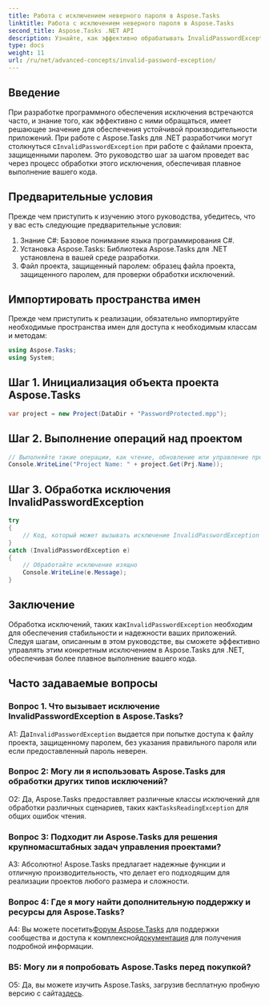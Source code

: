 ```yaml
---
title: Работа с исключением неверного пароля в Aspose.Tasks
linktitle: Работа с исключением неверного пароля в Aspose.Tasks
second_title: Aspose.Tasks .NET API
description: Узнайте, как эффективно обрабатывать InvalidPasswordException в Aspose.Tasks для .NET. Обеспечьте плавное выполнение вашего кода с помощью этого пошагового руководства.
type: docs
weight: 11
url: /ru/net/advanced-concepts/invalid-password-exception/
---
```

## Введение

 При разработке программного обеспечения исключения встречаются часто, и знание того, как эффективно с ними обращаться, имеет решающее значение для обеспечения устойчивой производительности приложений. При работе с Aspose.Tasks для .NET разработчики могут столкнуться с`InvalidPasswordException` при работе с файлами проекта, защищенными паролем. Это руководство шаг за шагом проведет вас через процесс обработки этого исключения, обеспечивая плавное выполнение вашего кода.

## Предварительные условия

Прежде чем приступить к изучению этого руководства, убедитесь, что у вас есть следующие предварительные условия:

1. Знание C#: Базовое понимание языка программирования C#.
2. Установка Aspose.Tasks: Библиотека Aspose.Tasks для .NET установлена в вашей среде разработки.
3. Файл проекта, защищенный паролем: образец файла проекта, защищенного паролем, для проверки обработки исключений.

## Импортировать пространства имен

Прежде чем приступить к реализации, обязательно импортируйте необходимые пространства имен для доступа к необходимым классам и методам:

```csharp
using Aspose.Tasks;
using System;

```

## Шаг 1. Инициализация объекта проекта Aspose.Tasks

```csharp
var project = new Project(DataDir + "PasswordProtected.mpp");
```

## Шаг 2. Выполнение операций над проектом

```csharp
// Выполняйте такие операции, как чтение, обновление или управление проектом.
Console.WriteLine("Project Name: " + project.Get(Prj.Name));
```

## Шаг 3. Обработка исключения InvalidPasswordException

```csharp
try
{
    // Код, который может вызывать исключение InvalidPasswordException
}
catch (InvalidPasswordException e)
{
    // Обработайте исключение изящно
    Console.WriteLine(e.Message);
}
```

## Заключение

 Обработка исключений, таких как`InvalidPasswordException` необходим для обеспечения стабильности и надежности ваших приложений. Следуя шагам, описанным в этом руководстве, вы сможете эффективно управлять этим конкретным исключением в Aspose.Tasks для .NET, обеспечивая более плавное выполнение вашего кода.

## Часто задаваемые вопросы

### Вопрос 1. Что вызывает исключение InvalidPasswordException в Aspose.Tasks?

 А1: Да`InvalidPasswordException` выдается при попытке доступа к файлу проекта, защищенному паролем, без указания правильного пароля или если предоставленный пароль неверен.

### Вопрос 2: Могу ли я использовать Aspose.Tasks для обработки других типов исключений?

 О2: Да, Aspose.Tasks предоставляет различные классы исключений для обработки различных сценариев, таких как`TasksReadingException` для общих ошибок чтения.

### Вопрос 3: Подходит ли Aspose.Tasks для решения крупномасштабных задач управления проектами?

А3: Абсолютно! Aspose.Tasks предлагает надежные функции и отличную производительность, что делает его подходящим для реализации проектов любого размера и сложности.

### Вопрос 4: Где я могу найти дополнительную поддержку и ресурсы для Aspose.Tasks?

 A4: Вы можете посетить[Форум Aspose.Tasks](https://forum.aspose.com/c/tasks/15) для поддержки сообщества и доступа к комплексной[документация](https://reference.aspose.com/tasks/net/) для получения подробной информации.

### В5: Могу ли я попробовать Aspose.Tasks перед покупкой?

 О5: Да, вы можете изучить Aspose.Tasks, загрузив бесплатную пробную версию с сайта[здесь](https://releases.aspose.com/).